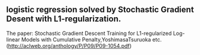 ## logistic regression solved by Stochastic Gradient Desent with L1-regularization.

The paper: Stochastic Gradient Descent Training for L1-regularized Log-linear Models with Cumulative Penalty,YoshimasaTsuruoka etc.(http://aclweb.org/anthology/P/P09/P09-1054.pdf)
